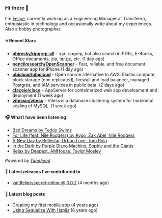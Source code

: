 ### Hi there 👋

I'm [Felipe](https://felipevm.com), currently working as a Engineering Manager at Transfeera, enthusiastic in technology and occasionally write about my experiences. Also a hobby photographer.

#### ⭐ Recent Stars
- **[phiresky/ripgrep-all](https://github.com/phiresky/ripgrep-all)** - rga: ripgrep, but also search in PDFs, E-Books, Office documents, zip, tar.gz, etc. (1 day ago)
- **[pencilresearch/OpenScanner](https://github.com/pencilresearch/OpenScanner)** - Fast, reliable, and free document scanner app for iPhone (1 day ago)
- **[ubicloud/ubicloud](https://github.com/ubicloud/ubicloud)** - Open source alternative to AWS. Elastic compute, block storage (non replicated), firewall and load balancer, managed Postgres, and IAM services in public beta. (2 days ago)
- **[claceio/clace](https://github.com/claceio/clace)** - AppServer for containerized web app development and deployment (1 week ago)
- **[vitessio/vitess](https://github.com/vitessio/vitess)** - Vitess is a database clustering system for horizontal scaling of MySQL. (1 week ago)

#### 🎧 What I have been listening
- [Bad Dreams by Teddy Swims](https://open.spotify.com/track/3nHuKdFJZm78CoeBnDcFKe)
- [For Life (feat. Nile Rodgers) by Kygo, Zak Abel, Nile Rodgers](https://open.spotify.com/track/6YutTqJz3jGfLMfzIHpSTf)
- [A New Day by Bellestar, Urban Love, Tom Polo](https://open.spotify.com/track/2K8lk9eDCxC9qKsiTrxTyz)
- [In the Dark by Purple Disco Machine, Sophie and the Giants](https://open.spotify.com/track/3W4BmmQVuhF8rBUQY3Ga41)
- [Relax by Deepest, AMHouse, Taylor Mosley](https://open.spotify.com/track/0g30Wsmd7yshS7762iWdVv)

_Powered by [TuneFeed](https://tunefeed.app?ref=valtlfelipe-gh-profile)_ 

#### 🚀 Latest releases I've contributed to


- [valtlfelipe/secret-editor @ 0.0.2](https://github.com/valtlfelipe/secret-editor/releases/tag/0.0.2) (4 months ago)

#### 📄 Latest blog posts
- [Creating my first mobile app](https://felipevm.com/posts/creating-my-first-mobile-app/) (4 years ago)
- [Using Sequelize With Hapijs](https://felipevm.com/posts/using-sequelize-with-hapijs/) (6 years ago)
